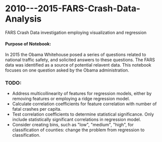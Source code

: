 # 2010---2015-FARS-Crash-Data-Analysis
FARS Crash Data investigation employing visualization and regression

#### Purpose of Notebook:

In 2015 the Obama Whitehouse posed a series of questions related to national traffic safety, and solicited answers to these questions. The FARS data was identified as a source of potential relavent data. This notebook focuses on one question asked by the Obama administration.

### TODO:

- Address multicollinearity of features for regression models, either by removing features or employing a ridge regression model.
- Calculate correlation coefficients for feature correlation with number of fatal crashes per capita. 
- Test correlation coefficients to determine statistical significance. Only include statistically significant correlations in regression model.
- Consider creating bins, such as "low", "medium", "high", for classification of counties: change the problem from regression to classification.

